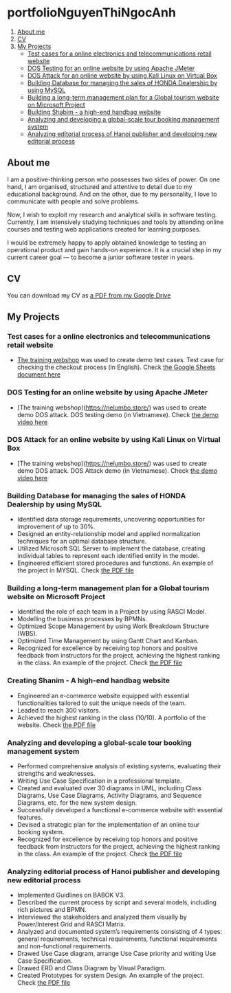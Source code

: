 # portfolioNguyenThiNgocAnh
1. [About me](#about-me)
2. [CV](#cv)
3. [My Projects](#my-projects)
   - [Test cases for a online electronics and telecommunications retail website](#test-cases-for-a-online-electronics-and-telecommunications-retail-website)
   - [DOS Testing for an online website by using Apache JMeter](#dos-testing-for-an-online-website-by-using-apache-jmeter)
   - [DOS Attack for an online website by using Kali Linux on Virtual Box](#dos-attack-for-an-online-website-by-using-kali-linux-on-virtual-box)
   - [Building Database for managing the sales of HONDA Dealership by using MySQL](#building-database-for-managing-the-sales-of-honda-dealership-by-using-mysql)
   - [Building a long-term management plan for a Global tourism website on Microsoft Project](#building-a-long-term-management-plan-for-a-global-tourism-website-on-microsoft-project)
   - [Building Shabim - a high-end handbag website](#building-shanim-a-high-end-handbag-website)
   - [Analyzing and developing a global-scale tour booking management system](#analyzing-and-developing-a-global-scale-tour-booking-management-system)
   - [Analyzing editorial process of Hanoi publisher and developing new editorial process](#analyzing-editorial-process-of-hanoi-publisher-and-developing-new-editorial-process)
## About me
I am a positive-thinking person who possesses two sides of power. On one hand, I am organised, structured and attentive to detail due to my educational background. And on the other, due to my personality, I love to communicate with people and solve problems.

Now, I wish to exploit my research and analytical skills in software testing. Currently, I am intensively studying techniques and tools by attending online courses and testing web applications created for learning purposes.

I would be extremely happy to apply obtained knowledge to testing an operational product and gain hands-on experience. It is a crucial step in my current career goal — to become a junior software tester in  years.

## CV
You can download my CV as [a PDF from my Google Drive]()

## My Projects
### Test cases for a online electronics and telecommunications retail website
- [The training webshop](https://phthao2003.github.io/RetrodxWebsite/index.html) was used to create demo test cases.
  Test case for checking the checkout process (in English). Check [the Google Sheets document here](https://tinyurl.com/yc68tttc)
### DOS Testing for an online website by using Apache JMeter
- [The training webshop)(https://nelumbo.store/) was used to create demo DOS attack.
  DOS testing demo (in Vietnamese). Check [the demo video here](https://tinyurl.com/42akv6af)
### DOS Attack for an online website by using Kali Linux on Virtual Box
- [The training webshop)(https://nelumbo.store/) was used to create demo DOS attack.
  DOS Attack demo (in Vietnamese). Check [the demo video here](https://tinyurl.com/4wkrketd)
### Building Database for managing the sales of HONDA Dealership by using MySQL
- Identified data storage requirements, uncovering opportunities for improvement of up to 30%.
- Designed an entity-relationship model and applied normalization techniques for an optimal database structure.
- Utilized Microsoft SQL Server to implement the database, creating individual tables to represent each identified entity in the model.
- Engineered efficient stored procedures and functions.
An example of the project in MYSQL. Check [the PDF file](https://tinyurl.com/mu8tedyw)
### Building a long-term management plan for a Global tourism website on Microsoft Project
- Identified the role of each team in a Project by using RASCI Model.
- Modelling the business processes by BPMNs.
- Optimized Scope Management by using Work Breakdown Structure (WBS).
- Optimized Time Management by using Gantt Chart and Kanban.
- Recognized for excellence by receiving top honors and positive feedback from instructors for the project, achieving the highest ranking in the class.
An example of the project. Check [the PDF file](https://tinyurl.com/mr3u2ysc)
### Creating Shanim - A high-end handbag website
- Engineered an e-commerce website equipped with essential functionalities tailored to suit the unique needs of the team.
- Leaded to reach 300 visitors.
- Achieved the highest ranking in the class (10/10).
A portfolio of the website. Check [the PDF file](https://tinyurl.com/bddrwjfd)
### Analyzing and developing a global-scale tour booking management system
- Performed comprehensive analysis of existing systems, evaluating their strengths and weaknesses.
- Writing Use Case Specification in a professional template.
- Created and evaluated over 30 diagrams in UML, including Class Diagrams, Use Case Diagrams, Activity Diagrams, and Sequence Diagrams, etc. for the new system design.
- Successfully developed a functional e-commerce website with essential features.
- Devised a strategic plan for the implementation of an online tour booking system.
- Recognized for excellence by receiving top honors and positive feedback from instructors for the project, achieving the highest ranking in the class.
An example of the project. Check [the PDF file](https://tinyurl.com/28bm8uff)
### Analyzing editorial process of Hanoi publisher and developing new editorial process
- Implemented Guidlines on BABOK V3.
- Described the current process by script and several models, including rich pictures and BPMN.
- Interviewed the stakeholders and analyzed them visually by Power/Interest Grid and RASCI Matrix.
- Analyzed and documented system’s requirements consisting of 4 types: general requirements, technical requirements, functional requirements and non-functional requirements.
- Drawed Use Case diagram, arrange Use Case priority and writing Use Case Specification.
- Drawed ERD and Class Diagram by Visual Paradigm.
- Created Prototypes for system Design.
An example of the project. Check [the PDF file](https://tinyurl.com/3k6m55ys)








